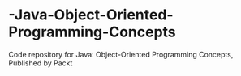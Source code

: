 # -Java-Object-Oriented-Programming-Concepts
Code repository for Java: Object-Oriented Programming Concepts, Published by Packt
